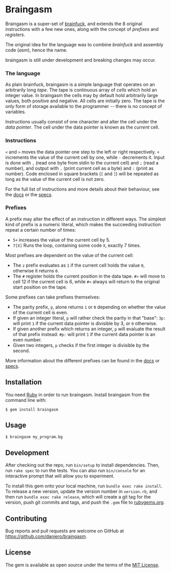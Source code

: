 # Braingasm

Braingasm is a super-set of [brainfuck](https://esolangs.org/wiki/brainfuck), 
and extends the 8 original instructions with a few new ones, along with the 
concept of *prefixes* and *registers*.

The original idea for the language was to combine *brainfuck* and assembly code 
(*asm*), hence the name.

braingasm is still under development and breaking changes may occur.

### The language
As plain brainfuck, braingasm is a simple language that operates on an 
arbitrarily long *tape*. The tape is continuous array of *cells* which hold an 
integer value. In braingasm the cells may by default hold arbitrarily large 
values, both positive and negative. All cells are initially zero. The tape is 
the only form of storage available to the programmer -- there is no concept of 
variables.

Instructions usually consist of one character and alter the cell under the *data 
pointer*. The cell under the data pointer is known as the *current* cell.

### Instructions
`<` and `>` moves the data pointer one step to the left or right respectively. 
`+` increments the value of the current cell by one, while `-` decrements it.
Input is done with `,` (read one byte from stdin to the current cell) and `;` 
(read a number), and output with `.` (print current cell as a byte) and `:` 
(print as number). Code enclosed in square brackets (`[` and `]`) will be 
repeated as long as the value of the current cell is not zero.

For the full list of instructions and more details about their behaviour, see 
the [docs](BRAINGASM.md#instructions) or the 
[specs](spec/features/instructions_spec.rb).

### Prefixes
A prefix may alter the effect of an instruction in different ways. The simplest 
kind of prefix is a numeric literal, which makes the succeeding instruction 
repeat a certain number of times:

* `5+` increases the value of the current cell by 5.
* `7[X]` Runs the loop, containing some code `X`, exactly 7 times.

Most prefixes are dependent on the value of the current cell:

* The `z` prefix evaluates as `1` if the current cell holds the value `0`, 
  otherwise it returns `0`.
* The `#` register holds the current position in the data tape. `#>` will move 
  to cell 12 if the current cell is 6, while `#<` always will return to the 
  original start position on the tape.

Some prefixes can take prefixes themselves:

* The parity prefix, `p`, alone returns `1` or `0` depending on whether the 
  value of the current cell is even.
* If given an integer literal, `p` will rather check the parity in that "base": 
  `3p:` will print `1` if the current data pointer is divisible by 3, or `0` 
  otherwise.
* If given another prefix which returns an integer, `p` will evaluate the result 
  of that prefix instead: `#p:` will print `1` if the current data pointer is an 
  even number.
* Given two integers, `p` checks if the first integer is divisible by the second.


More information about the different prefixes can be found in the 
[docs](BRAINGASM.md#prefixes) or [specs](spec/features/prefixes_spec.rb).

## Installation

You need [Ruby](https://www.ruby-lang.org/) in order to run braingasm. Install 
braingasm from the command line with:

    $ gem install braingasm

## Usage

    $ braingasm my_program.bg

## Development

After checking out the repo, run `bin/setup` to install dependencies. Then, run `rake spec` to run the tests. You can also run `bin/console` for an interactive prompt that will allow you to experiment.

To install this gem onto your local machine, run `bundle exec rake install`. To release a new version, update the version number in `version.rb`, and then run `bundle exec rake release`, which will create a git tag for the version, push git commits and tags, and push the `.gem` file to [rubygems.org](https://rubygems.org).

## Contributing

Bug reports and pull requests are welcome on GitHub at 
https://github.com/daniero/braingasm.


## License

The gem is available as open source under the terms of the [MIT License](http://opensource.org/licenses/MIT).

